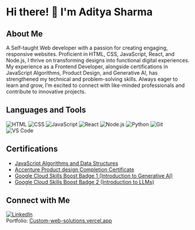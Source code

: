 # Hi there! 👋 I'm Aditya Sharma

## About Me
<p>
A Self-taught Web developer with a passion for creating engaging, responsive websites. Proficient in HTML, CSS, JavaScript, React, and Node.js, I thrive on transforming designs into functional digital experiences. My experience as a Frontend Developer, alongside certifications in JavaScript Algorithms, Product Design, and Generative AI, has strengthened my technical and problem-solving skills. Always eager to learn and grow, I’m excited to connect with like-minded professionals and contribute to innovative projects.
</p>

## Languages and Tools

![HTML](https://img.shields.io/badge/-HTML-E34F26?style=flat-square&logo=html5&logoColor=white)
![CSS](https://img.shields.io/badge/-CSS-1572B6?style=flat-square&logo=css3&logoColor=white)
![JavaScript](https://img.shields.io/badge/-JavaScript-F7DF1E?style=flat-square&logo=javascript&logoColor=black)
![React](https://img.shields.io/badge/-React-61DAFB?style=flat-square&logo=react&logoColor=black)
![Node.js](https://img.shields.io/badge/-Node.js-339933?style=flat-square&logo=nodedotjs&logoColor=white)
![Python](https://img.shields.io/badge/-Python-3776AB?style=flat-square&logo=python&logoColor=white)
![Git](https://img.shields.io/badge/-Git-F05032?style=flat-square&logo=git&logoColor=white)
![VS Code](https://img.shields.io/badge/-VS%20Code-007ACC?style=flat-square&logo=visual-studio-code&logoColor=white)

## Certifications
- [JavaScript Algorithms and Data Structures](https://www.freecodecamp.org/certification/ADISHA2003/javascript-algorithms-and-data-structures-v8)
- [Accenture Product design Completion Certificate](https://forage-uploads-prod.s3.amazonaws.com/completion-certificates/Accenture%20North%20America/NqLZqrXRDvfkqHRKG_Accenture%20North%20America_KXoqSiGiAYJSZDtN9_1705326990555_completion_certificate.pdf)
- [Google Cloud Skills Boost Badge 1 (Introduction to Generative AI)](https://www.cloudskillsboost.google/public_profiles/0b9c12e8-4a94-4d00-ae7e-d456c2ea3c92/badges/6969003?utm_medium=social&utm_source=linkedin&utm_campaign=ql-social-share)
- [Google Cloud Skills Boost Badge 2 (Introduction to LLMs)](https://www.cloudskillsboost.google/public_profiles/0b9c12e8-4a94-4d00-ae7e-d456c2ea3c92/badges/7171997?utm_medium=social&utm_source=linkedin&utm_campaign=ql-social-share)

## Connect with Me
[![LinkedIn](https://img.shields.io/badge/LinkedIn-aditya--sharma-blue?style=flat-square&logo=linkedin)](https://linkedin.com/in/aditya-sharma-334528296)  
Portfolio: [Custom-web-solutions.vercel.app](https://custom-web-solutions.vercel.app)  
